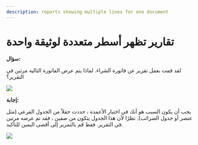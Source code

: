 ```yaml
---
description: reports showing multiple lines for one document
---
```


# تقارير تظهر أسطر متعددة لوثيقة واحدة

**سؤال:**

لقد قمت بعمل تقرير عن فاتورة الشراء. لماذا يتم عرض الفاتورة التالية مرتين في التقرير؟

![](https://docs.erpnext.com/files/3w1roiE.png)

**إجابة:**

يجب أن يكون السبب هو أنك في اختيار الأعمدة ، حددت حقلاً من الجدول الفرعي (مثل عنصر أو جدول الضرائب). نظرًا لأن هذا الجدول يتكون من صفين ، فقد تم عرضه مرتين في التقرير. فقط قم بالتمرير إلى أقصى اليمين للتأكيد.

![](https://docs.erpnext.com/files/BFinlvC.png)
